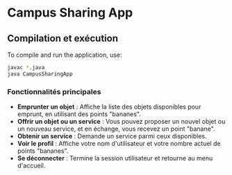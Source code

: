 # Campus Sharing App

## Compilation et exécution

To compile and run the application, use:

```bash
javac *.java
java CampusSharingApp

```
### Fonctionnalités principales
- **Emprunter un objet** : Affiche la liste des objets disponibles pour emprunt, en utilisant des points "bananes".
- **Offrir un objet ou un service** : Vous pouvez proposer un nouvel objet ou un nouveau service, et en échange, vous recevez un point "banane".
- **Obtenir un service** : Demande un service parmi ceux disponibles.
- **Voir le profil** : Affiche votre nom d'utilisateur et votre nombre actuel de points "bananes".
- **Se déconnecter** : Termine la session utilisateur et retourne au menu d'accueil.

